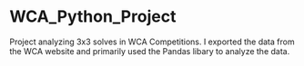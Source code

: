 # WCA_Python_Project
 Project analyzing 3x3 solves in WCA Competitions. I exported the data from the WCA website and primarily used the Pandas libary to analyze the data. 
